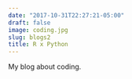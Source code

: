 ```yaml
---
date: "2017-10-31T22:27:21-05:00"
draft: false
image: coding.jpg
slug: blogs2
title: R x Python
---
```


My blog about coding.